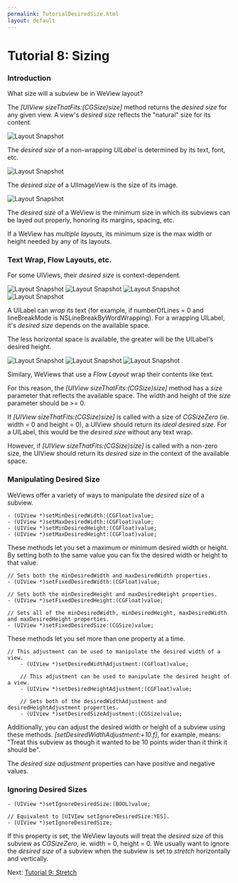 ```yaml
---
permalink: TutorialDesiredSize.html
layout: default
---
```


Tutorial 8: Sizing
==

<!-- TEMPLATE START -->

### Introduction

What size will a subview be in WeView layout?

The _\[UIView sizeThatFits:(CGSize)size\]_ method returns the _desired size_ for any given view.  A view's _desired size_ reflects the "natural" size for its content.

![Layout Snapshot](images/snapshot-DA93EC7C-4F70-4ED7-BDBE-8A59653911FA-27667-0006BEA3B59FF297-0.png)

The _desired size_ of a non-wrapping _UILabel_ is determined by its text, font, etc.

![Layout Snapshot](images/snapshot-833C1973-01D5-46B5-B5D9-336ECFB27C2E-27936-0006BED475482CF7-0.png)

The _desired size_ of a UIImageView is the size of its image.

![Layout Snapshot](images/snapshot-D6C32D2A-FAD5-4C82-A0CB-B2EBDEC05D6A-24400-0006B8654F081079-0.png)

The _desired size_ of a WeView is the minimum size in which its subviews can be layed out properly, honoring its margins, spacing, etc.  

If a WeView has _multiple layouts_, its minimum size is the max width or height needed by any of its layouts.

### Text Wrap, Flow Layouts, etc.

For some UIViews, their _desired size_ is context-dependent.  

![Layout Snapshot](images/snapshot-54DD17C9-F409-4FCB-AAAF-E3B24C309433-28210-0006BF4AD6A66AE5-0.png)
![Layout Snapshot](images/snapshot-54DD17C9-F409-4FCB-AAAF-E3B24C309433-28210-0006BF4AD6A66AE5-1.png)
![Layout Snapshot](images/snapshot-54DD17C9-F409-4FCB-AAAF-E3B24C309433-28210-0006BF4AD6A66AE5-2.png)
![Layout Snapshot](images/snapshot-54DD17C9-F409-4FCB-AAAF-E3B24C309433-28210-0006BF4AD6A66AE5-3.png)

A UILabel can _wrap_ its text (for example, if numberOfLines = 0 and lineBreakMode is NSLineBreakByWordWrapping).  For a wrapping UILabel, it's _desired size_ depends on the available space.  

The less horizontal space is available, the greater will be the UILabel's desired height.

![Layout Snapshot](images/snapshot-68DF0B1C-EB1C-4ABB-A1B8-D10AECD47082-29621-0006C114C564175B-0.png)
![Layout Snapshot](images/snapshot-68DF0B1C-EB1C-4ABB-A1B8-D10AECD47082-29621-0006C114C564175B-1.png)
![Layout Snapshot](images/snapshot-68DF0B1C-EB1C-4ABB-A1B8-D10AECD47082-29621-0006C114C564175B-2.png)

Similary, WeViews that use a _Flow Layout_ wrap their contents like text.

For this reason, the _\[UIView sizeThatFits:(CGSize)size\]_ method has a _size_ parameter that reflects the available space. The width and height of the _size_ parameter should be >= 0.

If _\[UIView sizeThatFits:(CGSize)size\]_ is called with a size of _CGSizeZero_ (ie. width = 0 and height = 0), a UIView should return its _ideal desired size_.  For a UILabel, this would be the _desired size_ without any text wrap.

However, if _\[UIView sizeThatFits:(CGSize)size\]_ is called with a non-zero size, the UIView should return its _desired size_ in the context of the available space.


### Manipulating Desired Size

WeViews offer a variety of ways to manipulate the _desired size_ of a subview.

    - (UIView *)setMinDesiredWidth:(CGFloat)value;
    - (UIView *)setMaxDesiredWidth:(CGFloat)value;
    - (UIView *)setMinDesiredHeight:(CGFloat)value;
    - (UIView *)setMaxDesiredHeight:(CGFloat)value;

These methods let you set a maximum or minimum desired width or height.  By setting both to the same value you can fix the desired width or height to that value.

    // Sets both the minDesiredWidth and maxDesiredWidth properties.
    - (UIView *)setFixedDesiredWidth:(CGFloat)value;

    // Sets both the minDesiredHeight and maxDesiredHeight properties.
    - (UIView *)setFixedDesiredHeight:(CGFloat)value;

    // Sets all of the minDesiredWidth, minDesiredHeight, maxDesiredWidth and maxDesiredHeight properties.
    - (UIView *)setFixedDesiredSize:(CGSize)value;

These methods let you set more than one property at a time.  

    // This adjustment can be used to manipulate the desired width of a view.
		- (UIView *)setDesiredWidthAdjustment:(CGFloat)value;

		// This adjustment can be used to manipulate the desired height of a view.
		- (UIView *)setDesiredHeightAdjustment:(CGFloat)value;

		// Sets both of the desiredWidthAdjustment and desiredHeightAdjustment properties.
		- (UIView *)setDesiredSizeAdjustment:(CGSize)value;

Additionally, you can adjust the desired width or height of a subview using these methods.  _\[setDesiredWidthAdjustment:+10.f\]_, for example, means: "Treat this subview as though it wanted to be 10 points wider than it think it should be".

The _desired size adjustment_ properties can have positive and negative values.

### Ignoring Desired Sizes

	- (UIView *)setIgnoreDesiredSize:(BOOL)value;

	// Equivalent to [UIVIew setIgnoreDesiredSize:YES].
	- (UIView *)setIgnoreDesiredSize;

If this property is set, the WeView layouts will treat the _desired size_ of this subview as _CGSizeZero_, ie. width = 0, height = 0.  We usually want to ignore the _desired size_ of a subview when the subview is set to _stretch_ horizontally and vertically.



<!-- TEMPLATE END -->

<p class="nextLink">Next:  <a href="TutorialStretch.html">Tutorial 9: Stretch</a></p>